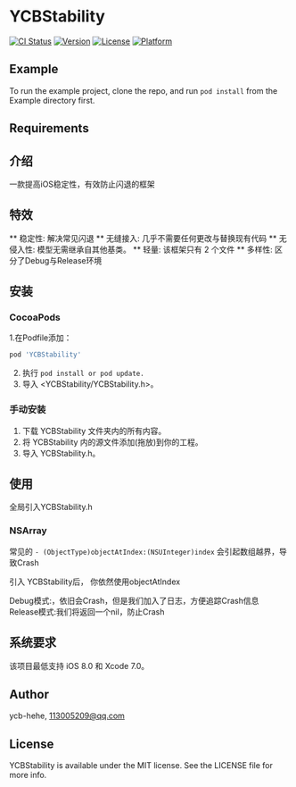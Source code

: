 # YCBStability

[![CI Status](http://img.shields.io/travis/ycb-hehe/YCBStability.svg?style=flat)](https://travis-ci.org/ycb-hehe/YCBStability)
[![Version](https://img.shields.io/cocoapods/v/YCBStability.svg?style=flat)](http://cocoapods.org/pods/YCBStability)
[![License](https://img.shields.io/cocoapods/l/YCBStability.svg?style=flat)](http://cocoapods.org/pods/YCBStability)
[![Platform](https://img.shields.io/cocoapods/p/YCBStability.svg?style=flat)](http://cocoapods.org/pods/YCBStability)

## Example

To run the example project, clone the repo, and run `pod install` from the Example directory first.

## Requirements

## 介绍

一款提高iOS稳定性，有效防止闪退的框架

## 特效

** 稳定性: 解决常见闪退
** 无缝接入: 几乎不需要任何更改与替换现有代码
** 无侵入性: 模型无需继承自其他基类。
** 轻量: 该框架只有 2 个文件
** 多样性: 区分了Debug与Release环境

## 安装

### CocoaPods

1.在Podfile添加：
```ruby
pod 'YCBStability'
```
2. 执行 ```pod install or pod update.```
3. 导入 <YCBStability/YCBStability.h>。

### 手动安装

1. 下载 YCBStability 文件夹内的所有内容。
2. 将 YCBStability 内的源文件添加(拖放)到你的工程。
3. 导入 YCBStability.h。


## 使用

全局引入YCBStability.h

### NSArray

常见的 ```- (ObjectType)objectAtIndex:(NSUInteger)index``` 会引起数组越界，导致Crash

引入 YCBStability后， 你依然使用objectAtIndex </br>

Debug模式:，依旧会Crash，但是我们加入了日志，方便追踪Crash信息 </br>
Release模式:我们将返回一个nil，防止Crash </br>






## 系统要求

该项目最低支持 iOS 8.0 和 Xcode 7.0。


## Author

ycb-hehe, 113005209@qq.com

## License

YCBStability is available under the MIT license. See the LICENSE file for more info.

